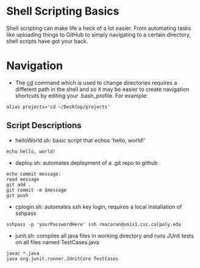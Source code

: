 # Shell Scripting Basics

Shell scripting can make life a heck of a lot easier. From automating tasks like
uploading things to GitHub to simply navigating to a certain directory, shell
scripts have got your back.


# Navigation
- The [cd]() command which is used to change directories requires a different
path in the shell and so it may be easier to create navigation shortcuts by
editing your .bash_profile. For example:

```shell
alias projects='cd ~/Desktop/projects'
```


## Script Descriptions

- helloWorld.sh: basic script that echos 'hello, world!'
```shell
echo hello, world!
```
- deploy.sh: automates deployment of a .git repo to github
```shell
echo commit message:
read message
git add .
git commit -m $message
git push
```
- cplogin.sh: automates ssh key login, requires a local installation of sshpass
```shell
sshpass -p 'yourPasswordHere' ssh rmacaran@unix1.csc.calpoly.edu
```
- junit.sh: compiles all java files in working directory and runs JUnit tests on all files named TestCases.java
```shell
javac *.java
java org.junit.runner.JUnitCore TestCases
```
